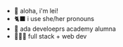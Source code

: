 * 👋 aloha, i'm lei! 
* 🐈‍⬛ i use she/her pronouns
* 🐍 ada develoeprs academy alumna
* 🏄🏽‍♀️ full stack + web dev


<!---
leilow/leilow is a ✨ special ✨ repository because its `README.md` (this file) appears on your GitHub profile.
You can click the Preview link to take a look at your changes.
--->
